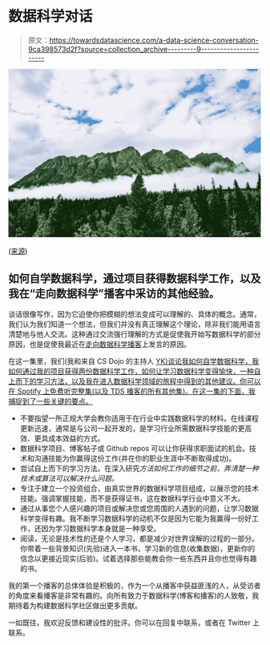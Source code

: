 # 数据科学对话

> 原文：<https://towardsdatascience.com/a-data-science-conversation-9ca398573d2f?source=collection_archive---------9----------------------->

![](img/2103bac5236ef30d1808804ce5224b02.png)

[(来源)](https://www.pexels.com/photo/scenic-view-of-mountain-and-forest-1480796/)

## 如何自学数据科学，通过项目获得数据科学工作，以及我在“走向数据科学”播客中采访的其他经验。

谈话很像写作，因为它迫使你把模糊的想法变成可以理解的、具体的概念。通常，我们认为我们知道一个想法，但我们并没有真正理解这个理论，除非我们能用语言清楚地与他人交流。这种通过交流强行理解的方式是促使我开始写数据科学的部分原因，也是促使我最近在[走向数据科学播客](https://open.spotify.com/show/63diy2DtpHzQfeNVxAPZgU)上发言的原因。

在这一集里，我们(我和来自 CS Dojo 的主持人 [YK)谈论我如何自学数据科学，我如何通过我的项目获得两份数据科学工作，如何让学习数据科学变得愉快，一种自上而下的学习方法，以及我在进入数据科学领域的旅程中得到的其他建议。你可以在 Spotify 上免费听完整集(以及 TDS 播客的所有其他集)。在这一集的下面，我捕捉到了一些关键的要点。](https://www.youtube.com/channel/UCxX9wt5FWQUAAz4UrysqK9A)

*   不要指望一所正规大学会教你适用于在行业中实践数据科学的材料。在线课程更新迅速，通常是与公司一起开发的，是学习行业所需数据科学技能的更高效、更具成本效益的方式。
*   数据科学项目、博客帖子或 Github repos 可以让你获得求职面试的机会。技术和沟通技能为你赢得这份工作(并在你的职业生涯中不断取得成功)。
*   尝试自上而下的学习方法。在深入研究*方法如何工作的细节之前，弄清楚一种技术或算法可以解决什么问题。*
*   专注于建立一个投资组合，由真实世界的数据科学项目组成，以展示您的技术技能。强调掌握技能，而不是获得证书，这在数据科学行业中意义不大。
*   通过从事您个人感兴趣的项目或解决您或您周围的人遇到的问题，让学习数据科学变得有趣。我不断学习数据科学的动机不仅是因为它能为我赢得一份好工作，还因为学习数据科学本身就是一种享受。
*   阅读，无论是技术性的还是个人学习，都是减少对世界误解的过程的一部分。你带着一些背景知识(先验)进入一本书，学习新的信息(收集数据)，更新你的信念以更接近现实(后验)。试着选择那些能教会你一些东西并且你也觉得有趣的书。

我的第一个播客的总体体验是积极的，作为一个从播客中获益匪浅的人，从受访者的角度来看播客是非常有趣的。向所有致力于数据科学(博客和播客)的人致敬，我期待着为构建数据科学社区做出更多贡献。

一如既往，我欢迎反馈和建设性的批评。你可以在回复中联系，或者在 Twitter 上联系。